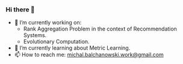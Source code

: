 ### Hi there 👋

* 🔭 I’m currently working on:
  * Rank Aggregation Problem in the context of Recommendation Systems.
  * Evolutionary Computation.
* 🌱 I’m currently learning about Metric Learning.
* 📫 How to reach me: michal.balchanowski.work@gmail.com
